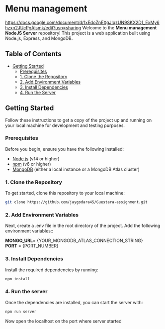 # Menu management 
https://docs.google.com/document/d/1xEdoZnEXgJIqzUN9SKX2D1_ExMy6hzxn2JUcPgAlsmk/edit?usp=sharing
Welcome to the **Menu management NodeJS Server** repository! This project is a web application built using Node.js, Express, and MongoDB.

## Table of Contents

- [Getting Started](#getting-started)
  - [Prerequisites](#prerequisites)
  - [1. Clone the Repository](#1-clone-the-repository)
  - [2. Add Environment Variables](#2-add-environment-variables)
  - [3. Install Dependencies](#3-install-dependencies)
  - [4. Run the Server](#4-run-the-server)


## Getting Started

Follow these instructions to get a copy of the project up and running on your local machine for development and testing purposes.

### Prerequisites

Before you begin, ensure you have the following installed:

- [Node.js](https://nodejs.org/) (v14 or higher)
- [npm](https://www.npmjs.com/) (v6 or higher)
- [MongoDB](https://www.mongodb.com/) (either a local instance or a MongoDB Atlas cluster)

### 1. Clone the Repository

To get started, clone this repository to your local machine:

```bash
git clone https://github.com/jaygodara45/Guestara-assignment.git
```

### 2. Add Environment Variables

Next, create a .env file in the root directory of the project. Add the following environment variables::

**MONGO_URL**= {YOUR_MONGODB_ATLAS_CONNECTION_STRING}  
**PORT** = {PORT_NUMBER}  

### 3. Install Dependencies  

Install the required dependencies by running:  

```bash
npm install
```

### 4. Run the server

Once the dependencies are installed, you can start the server with:

```bash
npm run server
```
Now open the localhost on the port where server started
